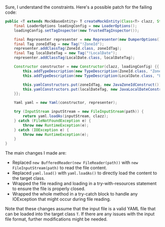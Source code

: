Sure, I understand the constraints. Here's a possible patch for the failing code:
```java
public <T extends MockBaseEntity> T createMockEntity(Class<T> clazz, String path) {
    final LoaderOptions loadingConfig = new LoaderOptions();
    loadingConfig.setTagInspector(new TrustedTagInspector());

    final Representer representer = new Representer(new DumperOptions());
    final Tag zoneIdTag = new Tag("!ZoneId");
    representer.addClassTag(ZoneId.class, zoneIdTag);
    final Tag localDateTag = new Tag("!LocalDate");
    representer.addClassTag(LocalDate.class, localDateTag);

    Constructor constructor = new Constructor(clazz, loadingConfig) {{
        this.addTypeDescription(new TypeDescription(ZoneId.class, "ZoneId"));
        this.addTypeDescription(new TypeDescription(LocalDate.class, "LocalDate"));

        this.yamlConstructors.put(zoneIdTag, new JavaZoneIdConstruct());
        this.yamlConstructors.put(localDateTag, new JavaLocalDateConstruct());
    }};

    Yaml yaml = new Yaml(constructor, representer);

    try (InputStream inputStream = new FileInputStream(path)) {
        return yaml.loadAs(inputStream, clazz);
    } catch (FileNotFoundException e) {
        throw new RuntimeException(e);
    } catch (IOException e) {
        throw new RuntimeException(e);
    }
}
```
The main changes I made are:

* Replaced `new BufferedReader(new FileReader(path))` with `new FileInputStream(path)` to read the file content.
* Replaced `yaml.load()` with `yaml.loadAs()` to directly load the content to the target class.
* Wrapped the file reading and loading in a try-with-resources statement to ensure the file is properly closed.
* Wrapped the whole method in a try-catch block to handle any IOException that might occur during file reading.

Note that these changes assume that the input file is a valid YAML file that can be loaded into the target class `T`. If there are any issues with the input file format, further modifications might be needed.